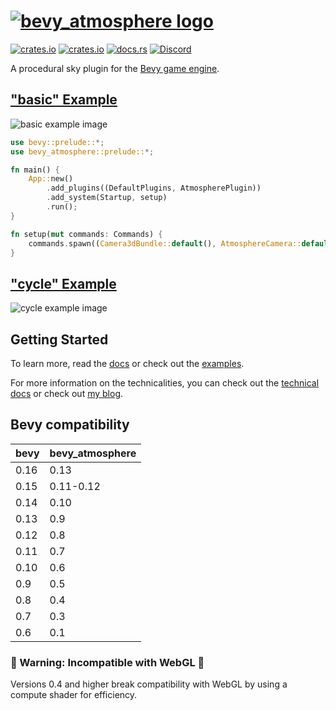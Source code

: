 # [![bevy_atmosphere logo](/assets/logo.svg)](https://github.com/JonahPlusPlus/bevy_atmosphere)
[![crates.io](https://img.shields.io/crates/v/bevy_atmosphere)](https://crates.io/crates/bevy_atmosphere)
[![crates.io](https://img.shields.io/crates/d/bevy_atmosphere)](https://crates.io/crates/bevy_atmosphere)
[![docs.rs](https://img.shields.io/docsrs/bevy_atmosphere)](https://docs.rs/bevy_atmosphere/)
[![Discord](https://img.shields.io/discord/691052431525675048.svg?label=&logo=discord&logoColor=ffffff&color=7389D8&labelColor=6A7EC2)](https://discord.com/channels/691052431525675048/1035260359952576603)

A procedural sky plugin for the [Bevy game engine](https://bevyengine.org).

## ["basic" Example](/examples/basic.rs)

![basic example image](examples/images/basic-example.png)

```rust
use bevy::prelude::*;
use bevy_atmosphere::prelude::*;

fn main() {
    App::new()
        .add_plugins((DefaultPlugins, AtmospherePlugin))
        .add_system(Startup, setup)
        .run();
}

fn setup(mut commands: Commands) {
    commands.spawn((Camera3dBundle::default(), AtmosphereCamera::default()));
}
```

## ["cycle" Example](/examples/cycle.rs)

![cycle example image](examples/images/cycle-example.png)

## Getting Started

To learn more, read the [docs](https://docs.rs/bevy_atmosphere/) or check out the [examples](/examples/).

For more information on the technicalities, you can check out the [technical docs](/docs/) or check out [my blog](https://jonahplusplus.dev/).

## Bevy compatibility

| bevy | bevy_atmosphere |
|------|-----------------|
| 0.16 | 0.13            |
| 0.15 | 0.11-0.12       |
| 0.14 | 0.10            |
| 0.13 | 0.9             |
| 0.12 | 0.8             |
| 0.11 | 0.7             |
| 0.10 | 0.6             |
| 0.9  | 0.5             |
| 0.8  | 0.4             |
| 0.7  | 0.3             |
| 0.6  | 0.1             |

### 🚧 Warning: Incompatible with WebGL 🚧

Versions 0.4 and higher break compatibility with WebGL by using a compute shader for efficiency.
